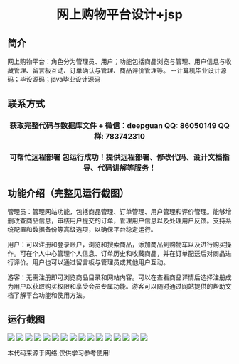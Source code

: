 <p><h1 align="center">网上购物平台设计+jsp</h1></p>

## 简介
网上购物平台：角色分为管理员、用户；功能包括商品浏览与管理、用户信息与收藏管理、留言板互动、订单确认与管理、商品评价管理等。    --计算机毕业设计源码；毕设源码；java毕业设计源码


## 联系方式
<p><h3 align="center">获取完整代码与数据库文件 + 微信：deepguan QQ: 86050149 QQ群: 783742310</h3></p>
<p><h3 align="center">可帮忙远程部署 包运行成功！提供远程部署、修改代码、设计文档指导、代码讲解等服务！</h3></p>

## 功能介绍（完整见运行截图）
管理员：管理网站功能，包括商品管理、订单管理、用户管理和评价管理。能够增删改查商品信息，审核用户提交的订单，管理用户信息以及处理用户反馈。支持系统配置和数据备份等高级选项，以确保平台稳定运行。

用户：可以注册和登录账户，浏览和搜索商品，添加商品到购物车以及进行购买操作。可在个人中心管理个人信息、订单历史和收藏商品，并在订单配送后对商品进行评价。用户也可以通过留言板与管理员或其他用户互动。

游客：无需注册即可浏览商品目录和网站内容。可以在查看商品详情后选择注册成为用户以获取购买权限和享受会员专属功能。游客可以随时通过网站提供的帮助文档了解平台功能和使用方法。


## 运行截图
![](img/001.jpg)
![](img/002.jpg)
![](img/003.jpg)
![](img/004.jpg)
![](img/005.jpg)
![](img/006.jpg)
![](img/007.jpg)
![](img/008.jpg)
![](img/009.jpg)
![](img/010.jpg)
![](img/011.jpg)
![](img/012.jpg)
![](img/013.jpg)
![](img/014.jpg)
![](img/015.jpg)
![](img/016.jpg)

<p>本代码来源于网络,仅供学习参考使用!</p>
